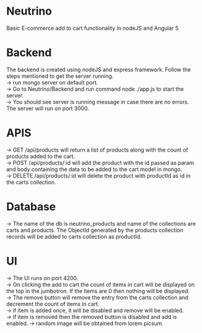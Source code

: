 # Neutrino
Basic E-commerce add to cart functionality in nodeJS and Angular 5<br>

# Backend
The backend is created using nodeJS and express framework. Follow the steps mentioned to get the server running.<br>
-> run mongo server on default port.<br>
-> Go to Neutrino/Backend and run command node ./app.js to start the server.<br>
-> You should see server is running message in case there are no errors. The server will run on port 3000.<br>

# APIS
-> GET /api/products will return a list of products along with the count of products added to the cart.<br>
-> POST /api/products/:id will add the product with the id passed as param and body containing the data to be added to the cart model in mongo.<br>
-> DELETE /api/products/:id will delete the product with productId as id in the carts collection.<br>

# Database
-> The name of the db is neutrino_products and name of the collections are carts and products. The ObjectId generated by the products collection records will be added to carts collection as productId.<br>

# UI
-> The UI runs on port 4200.<br>
-> On clicking the add to cart the count of items in cart will be displayed on the top in the jumbotron. If the items are 0 then nothing will be displayed.<br>
-> The remove button will remove the entry from the carts collection and decrement the count of items in cart.<br>
-> if item is added once, it will be disabled and remove will be enabled.<br>
-> if item is removed then the removed button is disabled and add is enabled.
-> random image will be obtained from lorem picsum.
